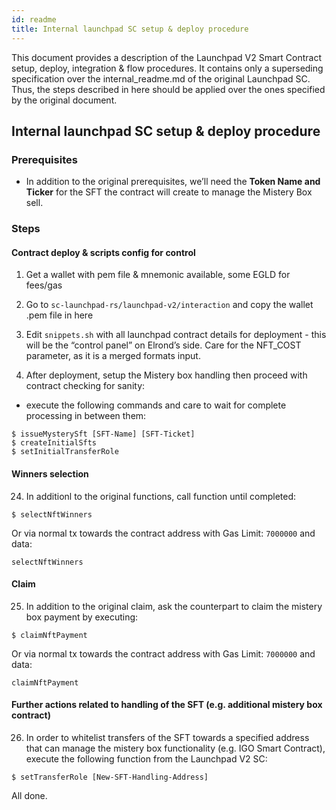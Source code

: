 ```yaml
---
id: readme
title: Internal launchpad SC setup & deploy procedure
---
```


This document provides a description of the Launchpad V2 Smart Contract setup, deploy, integration & flow procedures.
It contains only a superseding specification over the internal_readme.md of the original Launchpad SC. Thus, the steps described in here should be applied over the ones specified by the original document.

## Internal launchpad SC setup & deploy procedure

### Prerequisites

- In addition to the original prerequisites, we’ll need the **Token Name and Ticker** for the SFT the contract will create to manage the Mistery Box sell.

### Steps

#### Contract deploy & scripts config for control

1. Get a wallet with pem file & mnemonic available, some EGLD for fees/gas

2. Go to `sc-launchpad-rs/launchpad-v2/interaction` and copy the wallet .pem file in here

3. Edit `snippets.sh` with all launchpad contract details for deployment - this will be the “control panel” on Elrond’s side. Care for the NFT_COST parameter, as it is a merged formats input.

8. After deployment, setup the Mistery box handling then proceed with contract checking for sanity:

 - execute the following commands and care to wait for complete processing in between them:
 ```
$ issueMysterySft [SFT-Name] [SFT-Ticket]
$ createInitialSfts
$ setInitialTransferRole
 ```

#### Winners selection

24. In additionl to the original functions, call function until completed:
```
$ selectNftWinners
```
Or via normal tx towards the contract address with Gas Limit: `7000000` and data:
```
selectNftWinners
```

#### Claim

25. In addition to the original claim, ask the counterpart to claim the mistery box payment by executing:
```
$ claimNftPayment
```
Or via normal tx towards the contract address with Gas Limit: `7000000` and data:
```
claimNftPayment
```

#### Further actions related to handling of the SFT (e.g. additional mistery box contract)

26. In order to whitelist transfers of the SFT towards a specified address that can manage the mistery box functionality (e.g. IGO Smart Contract), execute the following function from the Launchpad V2 SC:
```
$ setTransferRole [New-SFT-Handling-Address]
```


All done.
